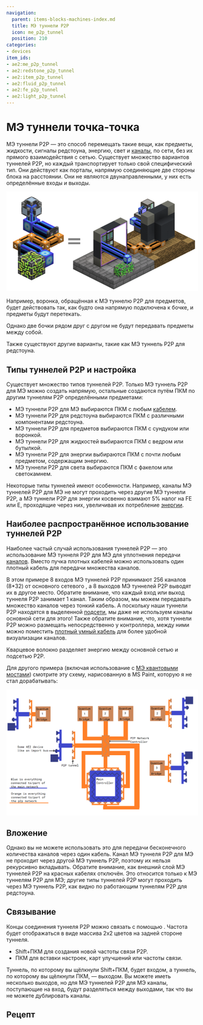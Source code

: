 ```yaml
---
navigation:
  parent: items-blocks-machines-index.md
  title: МЭ туннели P2P
  icon: me_p2p_tunnel
  position: 210
categories:
- devices
item_ids:
- ae2:me_p2p_tunnel
- ae2:redstone_p2p_tunnel
- ae2:item_p2p_tunnel
- ae2:fluid_p2p_tunnel
- ae2:fe_p2p_tunnel
- ae2:light_p2p_tunnel
---
```


# МЭ туннели точка-точка

<GameScene zoom="6" background="transparent">
  <ImportStructure src="../assets/assemblies/p2p_tunnels.snbt" />
  <IsometricCamera yaw="195" pitch="30" />
</GameScene>

МЭ туннели P2P — это способ перемещать такие вещи, как предметы, жидкости, сигналы редстоуна, энергию, свет и [каналы](../ae2-mechanics/channels.md), по сети, без их прямого взаимодействия с сетью. Существует множество вариантов туннелей P2P, но каждый транспортирует только свой специфический тип. Они действуют как порталы, напрямую соединяющие две стороны блока на расстоянии. Они не являются двунаправленными, у них есть определённые входы и выходы.

![Портал](../assets/assemblies/p2p_portal.png)

Например, воронка, обращённая к МЭ туннелю P2P для предметов, будет действовать так, как будто она напрямую подключена к бочке, и предметы будут перетекать.

<GameScene zoom="4" background="transparent">
  <ImportStructure src="../assets/assemblies/p2p_hopper_barrel.snbt" />
  <IsometricCamera yaw="195" pitch="30" />
</GameScene>

Однако две бочки рядом друг с другом не будут передавать предметы между собой.

<GameScene zoom="4" background="transparent">
  <ImportStructure src="../assets/assemblies/p2p_barrel_barrel.snbt" />
  <IsometricCamera yaw="195" pitch="30" />
</GameScene>

Также существуют другие варианты, такие как МЭ туннель P2P для редстоуна.

<GameScene zoom="4" background="transparent">
  <ImportStructure src="../assets/assemblies/p2p_redstone.snbt" />
  <IsometricCamera yaw="195" pitch="30" />
</GameScene>

## Типы туннелей P2P и настройка

<GameScene zoom="6" background="transparent">
  <ImportStructure src="../assets/assemblies/p2p_tunnels.snbt" />
  <IsometricCamera yaw="180" pitch="90" />
</GameScene>

Существует множество типов туннелей P2P. Только МЭ туннель P2P для МЭ можно создать напрямую, остальные создаются путём ПКМ по другим туннелям P2P определёнными предметами:

* МЭ туннели P2P для МЭ выбираются ПКМ с любым [кабелем](../items-blocks-machines/cables.md).
* МЭ туннели P2P для редстоуна выбираются ПКМ с различными компонентами редстоуна.
* МЭ туннели P2P для предметов выбираются ПКМ с сундуком или воронкой.
* МЭ туннели P2P для жидкостей выбираются ПКМ с ведром или бутылкой.
* МЭ туннели P2P для энергии выбираются ПКМ с почти любым предметом, содержащим энергию.
* МЭ туннели P2P для света выбираются ПКМ с факелом или светокамнем.

Некоторые типы туннелей имеют особенности. Например, каналы МЭ туннелей P2P для МЭ не могут проходить через другие МЭ туннели P2P, а МЭ туннели P2P для энергии косвенно взимают 5% налог на FE или E, проходящие через них, увеличивая их потребление [энергии](../ae2-mechanics/energy.md).

## Наиболее распространённое использование туннелей P2P

Наиболее частый случай использования туннелей P2P — это использование МЭ туннеля P2P для МЭ для уплотнения передачи [каналов](../ae2-mechanics/channels.md). Вместо пучка плотных кабелей можно использовать один плотный кабель для передачи множества каналов.

В этом примере 8 входов МЭ туннелей P2P принимают 256 каналов (8*32) от основного сетевого <ItemLink id="controller" />, 
а 8 выходов МЭ туннелей P2P выводят их в другое место. Обратите внимание, что каждый вход или выход туннеля P2P занимает 1 канал. Таким образом, мы можем передавать множество каналов через тонкий кабель. А поскольку наши туннели P2P находятся в выделенной [подсети](../ae2-mechanics/subnetworks.md), 
мы даже не используем каналы основной сети для этого! Также обратите внимание, что, хотя туннели P2P можно размещать непосредственно у контроллера, между ними можно поместить [плотный умный кабель](../items-blocks-machines/cables.md#smart-cable) для более удобной визуализации каналов.

<GameScene zoom="4" interactive={true}>
  <ImportStructure src="../assets/assemblies/p2p_compact_channels.snbt" />
  <BoxAnnotation color="#dddddd" min="1.3 1.3 6.3" max="2 2.7 6.7">
        Кварцевое волокно разделяет энергию между основной сетью и подсетью P2P.
  </BoxAnnotation>
  <IsometricCamera yaw="225" pitch="30" />
</GameScene>

Для другого примера (включая использование с [МЭ квантовыми мостами](quantum_bridge.md)) смотрите эту схему, нарисованную в MS Paint, которую я не стал дорабатывать:

![Туннели P2P и квантовые мосты](../assets/diagrams/p2p_quantum_network.png)

## Вложение

Однако вы не можете использовать это для передачи бесконечного количества каналов через один кабель. Канал МЭ туннеля P2P для МЭ не проходит через другой МЭ туннель P2P, поэтому их нельзя рекурсивно вкладывать. Обратите внимание, как внешний слой МЭ туннелей P2P на красных кабелях отключён. Это относится только к МЭ туннелям P2P для МЭ; другие типы туннелей P2P могут проходить через МЭ туннель P2P, как видно по работающим туннелям P2P для редстоуна.

<GameScene zoom="4" background="transparent">
  <ImportStructure src="../assets/assemblies/p2p_nesting.snbt" />
  <IsometricCamera yaw="225" pitch="30" />
</GameScene>

## Связывание

<GameScene zoom="6" background="transparent">
  <ImportStructure src="../assets/assemblies/p2p_linking_frequency.snbt" />
  <IsometricCamera yaw="195" pitch="30" />
</GameScene>

Концы соединения туннеля P2P можно связать с помощью <ItemLink id="memory_card" />. Частота будет отображаться в виде массива 2x2 цветов на задней стороне туннеля.

* Shift+ПКМ для создания новой частоты связи P2P.
* ПКМ для вставки настроек, карт улучшений или частоты связи.

Туннель, по которому вы щёлкнули Shift+ПКМ, будет входом, а туннель, по которому вы щёлкнули ПКМ, — выходом. Вы можете иметь несколько выходов, но для МЭ туннелей P2P для МЭ каналы, поступающие на вход, будут разделяться между выходами, так что вы не можете дублировать каналы.

## Рецепт

<RecipeFor id="me_p2p_tunnel" />
